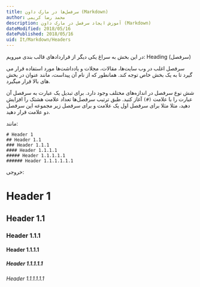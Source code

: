```yaml
---
title: سرفصل‌ها در مارک داون (Markdown)  
author: محمد رضا کریمی  
description: آموزش ایجاد سرفصل در مارک داون (Markdown)  
dateModified: 2018/05/16  
datePublished: 2018/05/16  
uid: It/Markdown/Headers  
---
```


در این بخش به سراغ یکی دیگر از قرارداد‌های قالب بندی میرویم: Heading (سرفصل)

سرفصل اغلب در وب سایت‌ها، مقالات، مجلات و یادداشت‌ها مورد استفاده قرار می گیرد تا به یک بخش خاص توجه کند. همانطور که از نام آن پیداست، مانند عنوان در بخش های بالا قرار میگیرد.

شش نوع سرفصل در اندازه‌های مختلف وجود دارد. برای تبدیل یک عبارت به سرفصل آن عبارت را با علامت `(#)` آغاز کنید. طبق ترتیب سرفصل‌ها تعداد علامت هشتک را افزایش دهید، مثلا مثلا برای سرفصل اول یک علامت و برای سرفصل زیر مجموعه این سرفصل دو علامت قرار دهید.

مانند:

```
# Header 1
## Header 1.1
### Header 1.1.1
#### Header 1.1.1.1
##### Header 1.1.1.1.1
###### Header 1.1.1.1.1.1
```

خروجی:

# Header 1
## Header 1.1
### Header 1.1.1
#### Header 1.1.1.1
##### Header 1.1.1.1.1
###### Header 1.1.1.1.1.1
